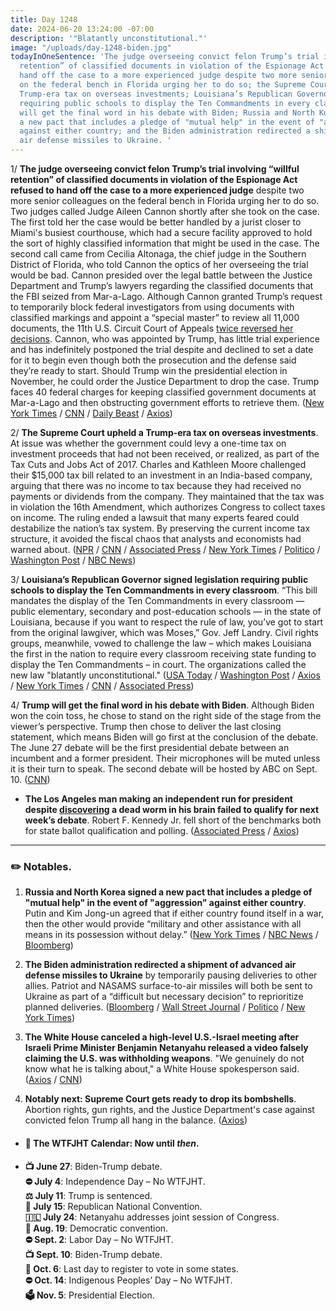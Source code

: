 ```yaml
---
title: Day 1248
date: 2024-06-20 13:24:00 -07:00
description: '"Blatantly unconstitutional."'
image: "/uploads/day-1248-biden.jpg"
todayInOneSentence: 'The judge overseeing convict felon Trump’s trial involving “willful
  retention” of classified documents in violation of the Espionage Act refused to
  hand off the case to a more experienced judge despite two more senior colleagues
  on the federal bench in Florida urging her to do so; the Supreme Court upheld a
  Trump-era tax on overseas investments; Louisiana’s Republican Governor signed legislation
  requiring public schools to display the Ten Commandments in every classroom; Trump
  will get the final word in his debate with Biden; Russia and North Korea signed
  a new pact that includes a pledge of "mutual help" in the event of "aggression"
  against either country; and the Biden administration redirected a shipment of advanced
  air defense missiles to Ukraine. '
---
```


1/ **The judge overseeing convict felon Trump’s trial involving “willful retention” of classified documents in violation of the Espionage Act refused to hand off the case to a more experienced judge** despite two more senior colleagues on the federal bench in Florida urging her to do so. Two judges called Judge Aileen Cannon shortly after she took on the case. The first told her the case would be better handled by a jurist closer to Miami's busiest courthouse, which had a secure facility approved to hold the sort of highly classified information that might be used in the case. The second call came from Cecilia Altonaga, the chief judge in the Southern District of Florida, who told Cannon the optics of her overseeing the trial would be bad. Cannon presided over the legal battle between the Justice Department and Trump’s lawyers regarding the classified documents that the FBI seized from Mar-a-Lago. Although Cannon granted Trump’s request to temporarily block federal investigators from using documents with classified markings and appoint a “special master” to review all 11,000 documents, the 11th U.S. Circuit Court of Appeals [twice reversed her decisions](https://whatthefuckjusthappenedtoday.com/2023/06/09/day-871/#5-a-federal-judge-in-florida-who-han). Cannon, who was appointed by Trump, has little trial experience and has indefinitely postponed the trial despite and declined to set a date for it to begin even though both the prosecution and the defense said they’re ready to start. Should Trump win the presidential election in November, he could order the Justice Department to drop the case. Trump faces 40 federal charges for keeping classified government documents at Mar-a-Lago and then obstructing government efforts to retrieve them. ([New York Times](https://www.nytimes.com/2024/06/20/us/politics/aileen-cannon-trump-classified-documents.html) / [CNN](https://www.cnn.com/2024/06/20/politics/aileen-cannon-trump-new-york-times/index.html) / [Daily Beast](https://www.thedailybeast.com/trumps-favorite-judge-puts-mar-a-lago-prosecutor-on-trial) / [Axios](https://www.axios.com/2024/06/20/trump-judge-aileen-cannon-classified-documents))

2/ **The Supreme Court upheld a Trump-era tax on overseas investments**. At issue was whether the government could levy a one-time tax on investment proceeds that had not been received, or realized, as part of the Tax Cuts and Jobs Act of 2017. Charles and Kathleen Moore challenged their $15,000 tax bill related to an investment in an India-based company, arguing that there was no income to tax because they had received no payments or dividends from the company. They maintained that the tax was in violation the 16th Amendment, which authorizes Congress to collect taxes on income. The ruling ended a lawsuit that many experts feared could destabilize the nation’s tax system. By preserving the current income tax structure, it avoided the fiscal chaos that analysts and economists had warned about. ([NPR](https://www.npr.org/2024/06/20/g-s1-1266/supreme-court-tax-law) / [CNN](https://www.cnn.com/2024/06/20/politics/wealth-tax-supreme-court/index.html) / [Associated Press](https://apnews.com/article/supreme-court-wealth-tax-5a13417bd5ae41f7d150ac596f7c51d0) / [New York Times](https://www.nytimes.com/2024/06/20/us/politics/supreme-court-tax-case-trump.html) / [Politico](https://www.politico.com/news/2024/06/20/supreme-court-wealth-tax-00160593) / [Washington Post](https://www.washingtonpost.com/politics/2024/06/20/supreme-court-trump-offshore-tax-wealth-earnings/) / [NBC News](https://www.nbcnews.com/politics/supreme-court/supreme-court-rejects-challenge-tax-foreign-corporate-investments-rcna143435))

3/ **Louisiana’s Republican Governor signed legislation requiring public schools to display the Ten Commandments in every classroom**. “This bill mandates the display of the Ten Commandments in every classroom — public elementary, secondary and post-education schools — in the state of Louisiana, because if you want to respect the rule of law, you’ve got to start from the original lawgiver, which was Moses,” Gov. Jeff Landry. Civil rights groups, meanwhile, vowed to challenge the law – which makes Louisiana the first in the nation to require every classroom receiving state funding to display the Ten Commandments – in court. The organizations called the new law "blatantly unconstitutional." ([USA Today](https://www.usatoday.com/story/news/politics/elections/2024/06/19/ten-commandments-required-louisiana-classrooms-law/74150508007/) / [Washington Post](https://www.washingtonpost.com/nation/2024/06/19/louisiana-ten-commandments-schools/) / [Axios](https://www.axios.com/local/new-orleans/2024/06/19/louisiana-ten-commandments-in-classrooms) / [New York Times](https://www.nytimes.com/2024/06/19/us/louisiana-ten-commandments-classrooms.html) / [CNN](https://www.cnn.com/2024/06/19/politics/louisiana-classrooms-ten-commandments/) / [Associated Press](https://apnews.com/article/louisiana-ten-commandments-displayed-classrooms-571a2447906f7bbd5a166d53db005a62))

4/ **Trump will get the final word in his debate with Biden**. Although Biden won the coin toss, he chose to stand on the right side of the stage from the viewer’s perspective. Trump then chose to deliver the last closing statement, which means Biden will go first at the conclusion of the debate. The June 27 debate will be the first presidential debate between an incumbent and a former president. Their microphones will be muted unless it is their turn to speak. The second debate will be hosted by ABC on Sept. 10. ([CNN](https://www.cnn.com/2024/06/20/politics/cnn-debate-closing-statements-podiums/index.html))

* **The Los Angeles man making an independent run for president despite [discovering](https://whatthefuckjusthappenedtoday.com/2024/05/08/day-1205/#3-a-los-angeles-man-launched-an-inde) a dead worm in his brain failed to qualify for next week’s debate**. Robert F. Kennedy Jr. fell short of the benchmarks both for state ballot qualification and polling. ([Associated Press](https://apnews.com/article/rfk-kennedy-cnn-debate-qualify-de23c5bf08e33e0df8639ff11d1ff424) / [Axios](https://www.axios.com/2024/06/20/rfk-jr-debate-2024-elections-presidential-cnn))

---

### ✏️ Notables.

1. **Russia and North Korea signed a new pact that includes a pledge of "mutual help" in the event of "aggression" against either country**. Putin and Kim Jong-un agreed that if either country found itself in a war, then the other would provide “military and other assistance with all means in its possession without delay.” ([New York Times](https://www.nytimes.com/2024/06/20/world/asia/russia-korea-defense-asia.html) / [NBC News](https://www.nbcnews.com/news/world/putin-meets-kim-north-korea-rcna157665) / [Bloomberg](https://www.bloomberg.com/news/articles/2024-06-20/putin-kim-agree-to-immediately-offer-military-aid-if-attacked?sref=MIBMEEoj)) 

2. **The Biden administration redirected a shipment of advanced air defense missiles to Ukraine** by temporarily pausing deliveries to other allies. Patriot and NASAMS surface-to-air missiles will both be sent to Ukraine as part of a “difficult but necessary decision” to reprioritize planned deliveries. ([Bloomberg](https://www.bloomberg.com/news/articles/2024-06-20/us-diverts-patriot-defense-systems-ordered-by-allies-to-ukraine?sref=MIBMEEoj) / [Wall Street Journal](https://www.wsj.com/politics/national-security/u-s-to-redirect-air-defense-missile-deliveries-to-ukraine-e2753a20?mod=hp_lead_pos1) / [Politico](https://www.politico.com/news/2024/06/20/ukraine-air-defense-systems-00164233) / [New York Times](https://www.nytimes.com/2024/06/20/us/politics/patriot-missiles-ukraine.html))

3. **The White House canceled a high-level U.S.-Israel meeting after Israeli Prime Minister Benjamin Netanyahu released a video falsely claiming the U.S. was withholding weapons**. "We genuinely do not know what he is talking about," a White House spokesperson said. ([Axios](https://www.axios.com/2024/06/18/netanyahu-accuse-us-witholding-weapons-gaza) / [CNN](https://www.cnn.com/2024/06/19/politics/biden-envoytold-netanyhau-his-commentsabout-us-supplied-weapons-unproductive-andwerecompletely-untrue/index.html))
4. **Notably next:  Supreme Court gets ready to drop its bombshells**. Abortion rights, gun rights, and the Justice Department's case against convicted felon Trump all hang in the balance. ([Axios](https://www.axios.com/2024/06/20/supreme-court-rulings-trump-abortion))

* #### 📅 The WTFJHT Calendar: Now until *then*. 

* **📺 June 27**: Biden-Trump debate.\
**⛔️ July 4**: Independence Day – No WTFJHT. \
**⚖️ July 11**: Trump is sentenced.\
**🐘 July 15**: Republican National Convention.\
**🇮🇱 July 24**: Netanyahu addresses joint session of Congress.\
**🫏 Aug. 19**: Democratic convention.\
**⛔️ Sept. 2**: Labor Day – No WTFJHT. \
**📺 Sept. 10**: Biden-Trump debate.\
**📆 Oct. 6**: Last day to register to vote in some states. \
**⛔️ Oct. 14**: Indigenous Peoples’ Day – No WTFJHT. \
**🗳️ Nov. 5**: Presidential Election.


